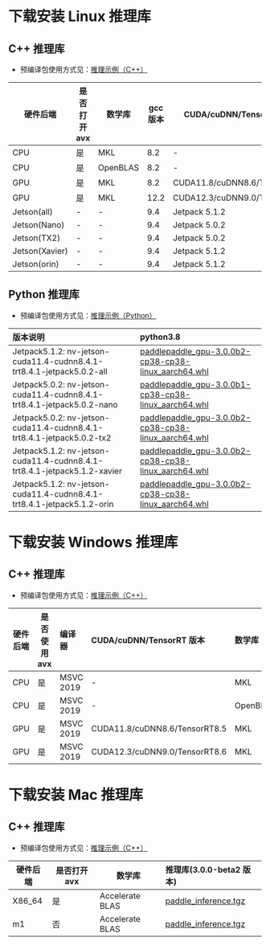 # 下载安装 Linux 推理库

## C++ 推理库

- 预编译包使用方式见：[推理示例（C++）](../quick_start/cpp_demo.md)

|硬件后端|是否打开 avx|数学库|gcc 版本|CUDA/cuDNN/TensorRT 版本|推理库(3.0.0-beta2 版本)|
|--------------|--------------|--------------|--------------|--------------|:-----------------|
|CPU|是|MKL|8.2|-|[paddle_inference.tgz](https://paddle-inference-lib.bj.bcebos.com/3.0.0-beta2/cxx_c/Linux/CPU/gcc8.2_avx_mkl/paddle_inference.tgz)|
|CPU|是|OpenBLAS|8.2|-|[paddle_inference.tgz](https://paddle-inference-lib.bj.bcebos.com/3.0.0-beta2/cxx_c/Linux/CPU/gcc8.2_avx_openblas/paddle_inference.tgz)|
|GPU|是|MKL|8.2|CUDA11.8/cuDNN8.6/TensorRT8.5|[paddle_inference.tgz](https://paddle-inference-lib.bj.bcebos.com/3.0.0-beta2/cxx_c/Linux/GPU/x86-64_gcc8.2_avx_mkl_cuda11.8_cudnn8.6.0-trt8.5.1.7/paddle_inference.tgz)|
|GPU|是|MKL|12.2|CUDA12.3/cuDNN9.0/TensorRT8.6|[paddle_inference.tgz](https://paddle-inference-lib.bj.bcebos.com/3.0.0-beta2/cxx_c/Linux/GPU/x86-64_gcc12.2_avx_mkl_cuda12.3_cudnn9.0.0-trt8.6.1.6/paddle_inference.tgz)|
|Jetson(all)|-|-|9.4|Jetpack 5.1.2|[paddle_inference.tgz](https://paddle-inference-lib.bj.bcebos.com/3.0.0-beta2/cxx_c/Jetson/jetpack5.1.2_gcc9.4/all/paddle_inference_install_dir.tgz)|
|Jetson(Nano)|-|-|9.4|Jetpack 5.0.2|[paddle_inference.tgz](https://paddle-inference-lib.bj.bcebos.com/3.0.0-beta1/cxx_c/Jetson/jetpack5.0.2_gcc9.4/nano/paddle_inference_install_dir.tgz)|
|Jetson(TX2)|-|-|9.4|Jetpack 5.0.2|[paddle_inference.tgz](https://paddle-inference-lib.bj.bcebos.com/3.0.0-beta1/cxx_c/Jetson/jetpack5.0.2_gcc9.4/tx2/paddle_inference_install_dir.tgz)|
|Jetson(Xavier)|-|-|9.4|Jetpack 5.1.2|[paddle_inference.tgz](https://paddle-inference-lib.bj.bcebos.com/3.0.0-beta2/cxx_c/Jetson/jetpack5.1.2_gcc9.4/xavier/paddle_inference_install_dir.tgz)|
|Jetson(orin)|-|-|9.4|Jetpack 5.1.2|[paddle_inference.tgz](https://paddle-inference-lib.bj.bcebos.com/3.0.0-beta2/cxx_c/Jetson/jetpack5.1.2_gcc9.4/orin/paddle_inference_install_dir.tgz)|


## Python 推理库

- 预编译包使用方式见：[推理示例（Python）](../quick_start/python_demo.md)

| 版本说明   |   python3.8   |
|:---------|:-------------|
|Jetpack5.1.2: nv-jetson-cuda11.4-cudnn8.4.1-trt8.4.1-jetpack5.0.2-all|[paddlepaddle_gpu-3.0.0b2-cp38-cp38-linux_aarch64.whl](https://paddle-inference-lib.bj.bcebos.com/3.0.0-beta2/python/Jetson/jetpack5.1.2_gcc9.4/all/paddlepaddle_gpu-3.0.0b2-cp38-cp38-linux_aarch64.whl)|
|Jetpack5.0.2: nv-jetson-cuda11.4-cudnn8.4.1-trt8.4.1-jetpack5.0.2-nano|[paddlepaddle_gpu-3.0.0b1-cp38-cp38-linux_aarch64.whl](https://paddle-inference-lib.bj.bcebos.com/3.0.0-beta1/python/Jetson/jetpack5.0.2_gcc9.4/nano/paddlepaddle_gpu-3.0.0b1-cp38-cp38-linux_aarch64.whl)|
|Jetpack5.0.2: nv-jetson-cuda11.4-cudnn8.4.1-trt8.4.1-jetpack5.0.2-tx2|[paddlepaddle_gpu-3.0.0b2-cp38-cp38-linux_aarch64.whl](https://paddle-inference-lib.bj.bcebos.com/3.0.0-beta1/python/Jetson/jetpack5.0.2_gcc9.4/tx2/paddlepaddle_gpu-3.0.0b1-cp38-cp38-linux_aarch64.whl)|
|Jetpack5.1.2: nv-jetson-cuda11.4-cudnn8.4.1-trt8.4.1-jetpack5.1.2-xavier|[paddlepaddle_gpu-3.0.0b2-cp38-cp38-linux_aarch64.whl](https://paddle-inference-lib.bj.bcebos.com/3.0.0-beta2/python/Jetson/jetpack5.1.2_gcc9.4/xavier/paddlepaddle_gpu-3.0.0b2-cp38-cp38-linux_aarch64.whl)|
|Jetpack5.1.2: nv-jetson-cuda11.4-cudnn8.4.1-trt8.4.1-jetpack5.1.2-orin|[paddlepaddle_gpu-3.0.0b2-cp38-cp38-linux_aarch64.whl](https://paddle-inference-lib.bj.bcebos.com/3.0.0-beta2/python/Jetson/jetpack5.1.2_gcc9.4/orin/paddlepaddle_gpu-3.0.0b2-cp38-cp38-linux_aarch64.whl)|


# 下载安装 Windows 推理库

## C++ 推理库

- 预编译包使用方式见：[推理示例（C++）](../quick_start/cpp_demo.md)

| 硬件后端 | 是否使用 avx |     编译器     |  CUDA/cuDNN/TensorRT 版本  | 数学库  |推理库(3.0.0-beta2 版本)   |
|--------------|--------------|:----------------|:--------|:-------------|:-----------------|
| CPU | 是 |  MSVC 2019 | - |MKL|[paddle_inference.zip](https://paddle-inference-lib.bj.bcebos.com/3.0.0-beta2/cxx_c/Windows/CPU/x86-64_avx-mkl-vs2019/paddle_inference.zip)|
| CPU | 是 | MSVC 2019 | - |OpenBLAS|[paddle_inference.zip](https://paddle-inference-lib.bj.bcebos.com/3.0.0-beta2/cxx_c/Windows/CPU/x86-64_avx-openblas-vs2019/paddle_inference.zip)|
| GPU | 是 | MSVC 2019  | CUDA11.8/cuDNN8.6/TensorRT8.5 |MKL |[paddle_inference.zip](https://paddle-inference-lib.bj.bcebos.com/3.0.0-beta2/cxx_c/Windows/GPU/x86-64_cuda11.8_cudnn8.6.0_trt8.5.1.7_mkl_avx_vs2019/paddle_inference.zip)|
| GPU | 是 | MSVC 2019  | CUDA12.3/cuDNN9.0/TensorRT8.6 |MKL |[paddle_inference.zip](https://paddle-inference-lib.bj.bcebos.com/3.0.0-beta2/cxx_c/Windows/GPU/x86-64_cuda12.3_cudnn9.0.0_trt8.6.1.6_mkl_avx_vs2019/paddle_inference.zip)|


# 下载安装 Mac 推理库

## C++ 推理库

- 预编译包使用方式见：[推理示例（C++）](../quick_start/cpp_demo.md)

|硬件后端 |是否打开 avx |数学库 |推理库(3.0.0-beta2 版本)   |
|----------|----------|----------|:----------------|
|X86_64 |是 |Accelerate BLAS |[paddle_inference.tgz](https://paddle-inference-lib.bj.bcebos.com/3.0.0-beta2/cxx_c/MacOS/x86-64_clang_avx_accelerate_blas/paddle_inference.tgz)|
|m1 | 否 |Accelerate BLAS |[paddle_inference.tgz](https://paddle-inference-lib.bj.bcebos.com/3.0.0-beta2/cxx_c/MacOS/m1_clang_noavx_accelerate_blas/paddle_inference.tgz)|

